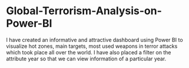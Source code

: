# Global-Terrorism-Analysis-on-Power-BI
I have created an informative and attractive dashboard using Power BI to visualize hot zones, main targets, most used weapons in terror attacks which took place all over the world. I have also placed a filter on the attribute year so that we can view information of a particular year.
